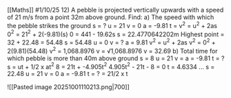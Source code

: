 [[Maths]]
#1/10/25 
12) A pebble is projected vertically upwards with a speed of 21 m/s from a point 32m above ground. Find:
a) The speed with which the pebble strikes the ground
	s = ?
	u = 21
	v = 0
	a = -9.81
	t = 
	v$^2$ = u$^2$ + 2as 
	0$^2$ = 21$^2$ + 2(-9.81)(s)
	0 = 441 - 19.62s
	s = 22.4770642202m
	Highest point = 32 + 22.48 = 54.48
	s = 54.48
	u = 0
	v = ?
	a = 9.81
	v$^2$ = u$^2$ + 2as 
	v$^2$ = 0$^2$ + 2(9.81)(54.48)
	v$^2$ = 1,068.8976
	v = √1,068.8976
	v = 32.69
b) Total time for which pebble is more than 40m above ground
	s = 8
	u = 21
	v = 
	a = -9.81
	t = ?
	s = ut + 1/2 x at$^2$
	8 = 21t + -4.905t$^2$
	4.905t$^2$ - 21t - 8 = 0
	t = 4.6334
	...
	s = 22.48
	u = 21
	v = 0
	a = -9.81
	t = ?
	 = 21/2 x t


![[Pasted image 20251001110213.png|700]]